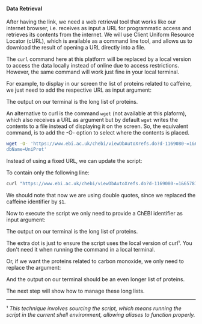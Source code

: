<script>
import Execute from "$components/Execute.svelte";
</script>

#### Data Retrieval
After having the link, we need a web retrieval tool that works like our internet
browser, i.e. receives as input a URL for programmatic access and retrieves
its contents from the internet. We will use Client Uniform Resource Locator
(cURL), which is available as a command line tool, and allows us to download
the result of opening a URL directly into a file. 

<Alert>The ``curl`` command here at this platform will be replaced by a local version to access the data locally instead of online due to access restrictions. However, the same command will work just fine in your local terminal.</Alert>

For example, to display in our screen the list of proteins related to caffeine,
we just need to add the respective URL as input argument:

<Execute command="curl 'https://www.ebi.ac.uk/chebi/viewDbAutoXrefs.do?d-1169080-e=1&6578706f7274=1&chebiId=27732&dbName=UniProt'" />

The output on our terminal is the long list of proteins.

An alternative to curl is the command `wget` (not available at this plaform), which also receives a URL as argument but by default `wget` writes the contents to a file instead of displaying it on the screen. So, the equivalent command, is to add the -O- option to select where the contents is placed.

```bash
wget -O- 'https://www.ebi.ac.uk/chebi/viewDbAutoXrefs.do?d-1169080-=1&6578706f7274=1&chebiId=27732&
dbName=UniProt'
```

Instead of using a fixed URL, we can update the script: 

<Execute command="nano getproteins.sh" />

To contain only the following line:

```bash
curl "https://www.ebi.ac.uk/chebi/viewDbAutoXrefs.do?d-1169080-=1&6578706f7274=1&chebiId=$1&dbName=UniProt"
```

We should note that now we are using double quotes, since we replaced the
caffeine identifier by `$1`.

Now to execute the script we only need to provide a ChEBI identifier as input argument:

<Execute command=". ./getproteins.sh 27732" />

The output on our terminal is the long list of proteins.

<Alert> The extra dot is just to ensure the script uses the local version of curl¹. You don't need it when running the command in a local terminal.</Alert>



Or, if we want the proteins related to carbon monoxide, we only need to
replace the argument:

<Execute command=". ./getproteins.sh 17245" />

And the output on our terminal should be an even longer list of proteins.

The next step will show how to manage these long lists.

---

¹ *This technique involves sourcing the script, which means running the script in the current shell environment, allowing aliases to function properly.*